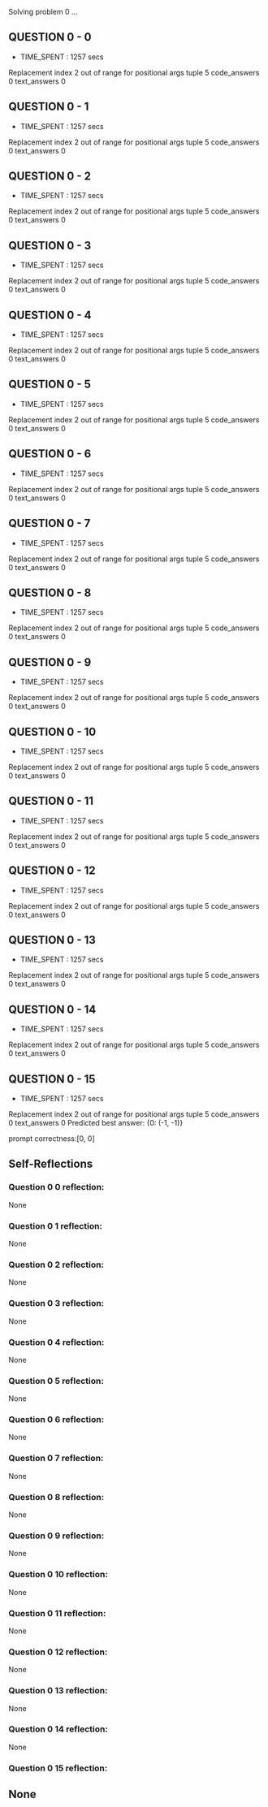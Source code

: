 Solving problem 0 ...



## QUESTION 0 - 0 
- TIME_SPENT : 1257 secs

Replacement index 2 out of range for positional args tuple 5
code_answers 0 text_answers 0



## QUESTION 0 - 1 
- TIME_SPENT : 1257 secs

Replacement index 2 out of range for positional args tuple 5
code_answers 0 text_answers 0



## QUESTION 0 - 2 
- TIME_SPENT : 1257 secs

Replacement index 2 out of range for positional args tuple 5
code_answers 0 text_answers 0



## QUESTION 0 - 3 
- TIME_SPENT : 1257 secs

Replacement index 2 out of range for positional args tuple 5
code_answers 0 text_answers 0



## QUESTION 0 - 4 
- TIME_SPENT : 1257 secs

Replacement index 2 out of range for positional args tuple 5
code_answers 0 text_answers 0



## QUESTION 0 - 5 
- TIME_SPENT : 1257 secs

Replacement index 2 out of range for positional args tuple 5
code_answers 0 text_answers 0



## QUESTION 0 - 6 
- TIME_SPENT : 1257 secs

Replacement index 2 out of range for positional args tuple 5
code_answers 0 text_answers 0



## QUESTION 0 - 7 
- TIME_SPENT : 1257 secs

Replacement index 2 out of range for positional args tuple 5
code_answers 0 text_answers 0



## QUESTION 0 - 8 
- TIME_SPENT : 1257 secs

Replacement index 2 out of range for positional args tuple 5
code_answers 0 text_answers 0



## QUESTION 0 - 9 
- TIME_SPENT : 1257 secs

Replacement index 2 out of range for positional args tuple 5
code_answers 0 text_answers 0



## QUESTION 0 - 10 
- TIME_SPENT : 1257 secs

Replacement index 2 out of range for positional args tuple 5
code_answers 0 text_answers 0



## QUESTION 0 - 11 
- TIME_SPENT : 1257 secs

Replacement index 2 out of range for positional args tuple 5
code_answers 0 text_answers 0



## QUESTION 0 - 12 
- TIME_SPENT : 1257 secs

Replacement index 2 out of range for positional args tuple 5
code_answers 0 text_answers 0



## QUESTION 0 - 13 
- TIME_SPENT : 1257 secs

Replacement index 2 out of range for positional args tuple 5
code_answers 0 text_answers 0



## QUESTION 0 - 14 
- TIME_SPENT : 1257 secs

Replacement index 2 out of range for positional args tuple 5
code_answers 0 text_answers 0



## QUESTION 0 - 15 
- TIME_SPENT : 1257 secs

Replacement index 2 out of range for positional args tuple 5
code_answers 0 text_answers 0
Predicted best answer: {0: (-1, -1)}

prompt correctness:[0, 0]

## Self-Reflections

### Question 0 0 reflection:
None
### Question 0 1 reflection:
None
### Question 0 2 reflection:
None
### Question 0 3 reflection:
None
### Question 0 4 reflection:
None
### Question 0 5 reflection:
None
### Question 0 6 reflection:
None
### Question 0 7 reflection:
None
### Question 0 8 reflection:
None
### Question 0 9 reflection:
None
### Question 0 10 reflection:
None
### Question 0 11 reflection:
None
### Question 0 12 reflection:
None
### Question 0 13 reflection:
None
### Question 0 14 reflection:
None
### Question 0 15 reflection:
None
---
